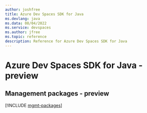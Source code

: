 ```yaml
---
author: joshfree
title: Azure Dev Spaces SDK for Java
ms.devlang: java
ms.data: 08/04/2022
ms.service: devspaces
ms.author: jfree
ms.topic: reference
description: Reference for Azure Dev Spaces SDK for Java
---
```

# Azure Dev Spaces SDK for Java - preview

## Management packages - preview
[!INCLUDE [mgmt-packages](dev-spaces-mgmt-index.md)]
